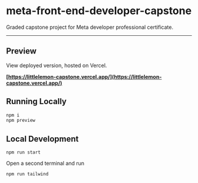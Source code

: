 
# meta-front-end-developer-capstone
Graded capstone project for Meta developer professional certificate. 

___

## Preview

View deployed version, hosted on Vercel.

**[https://littlelemon-capstone.vercel.app/](https://littlelemon-capstone.vercel.app/)**

## Running Locally

```bash
npm i
npm preview
```

## Local Development

`npm run start`

Open a second terminal and run

`npm run tailwind`